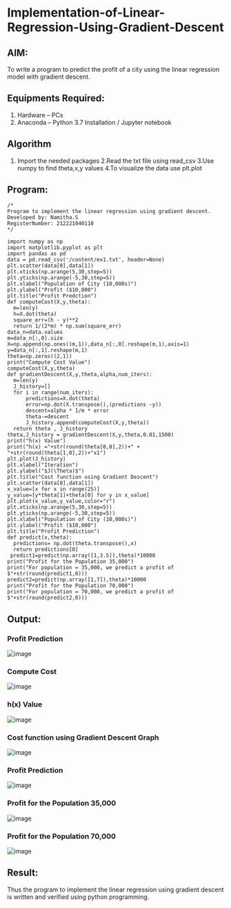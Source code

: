 # Implementation-of-Linear-Regression-Using-Gradient-Descent

## AIM:
To write a program to predict the profit of a city using the linear regression model with gradient descent.

## Equipments Required:
1. Hardware – PCs
2. Anaconda – Python 3.7 Installation / Jupyter notebook

## Algorithm
1. Import the needed packages
2.Read the txt file using read_csv
3.Use numpy to find theta,x,y values
4.To visualize the data use plt.plot 

## Program:
```
/*
Program to implement the linear regression using gradient descent.
Developed by: Namitha.S 
RegisterNumber: 212221040110  
*/
```
```
import numpy as np
import matplotlib.pyplot as plt
import pandas as pd
data = pd.read_csv('/content/ex1.txt', header=None)
plt.scatter(data[0],data[1])
plt.xticks(np.arange(5,30,step=5))
plt.yticks(np.arange(-5,30,step=5))
plt.xlabel("Population of City (10,000s)")
plt.ylabel("Profit ($10,000")
plt.title("Profit Predction")
def computeCost(X,y,theta):
  m=len(y)
  h=X.dot(theta)
  square_err=(h - y)**2
  return 1/(2*m) * np.sum(square_err)
data_n=data.values
m=data_n[:,0].size
X=np.append(np.ones((m,1)),data_n[:,0].reshape(m,1),axis=1)
y=data_n[:,1].reshape(m,1)
theta=np.zeros((2,1))
print("Compute Cost Value")
computeCost(X,y,theta)
def gradientDescent(X,y,theta,alpha,num_iters):
  m=len(y)
  J_history=[]
  for i in range(num_iters):
      predictions=X.dot(theta)
      error=np.dot(X.transpose(),(predictions -y))
      descent=alpha * 1/m * error
      theta-=descent
      J_history.append(computeCost(X,y,theta))
  return theta , J_history
theta,J_history = gradientDescent(X,y,theta,0.01,1500)
print("h(x) Value")
print("h(x) ="+str(round(theta[0,0],2))+" + "+str(round(theta[1,0],2))+"x1")
plt.plot(J_history)
plt.xlabel("Iteration")
plt.ylabel("$J(\Theta)$")
plt.title("Cost function using Gradient Descent")
plt.scatter(data[0],data[1])
x_value=[x for x in range(25)]
y_value=[y*theta[1]+theta[0] for y in x_value]
plt.plot(x_value,y_value,color="r")
plt.xticks(np.arange(5,30,step=5))
plt.yticks(np.arange(-5,30,step=5))
plt.xlabel("Population of City (10,000s)")
plt.ylabel("Profit ($10,000")
plt.title("Profit Prediction")
def predict(x,theta):
  predictions= np.dot(theta.transpose(),x)
  return predictions[0]
 predict1=predict(np.array([1,3.5]),theta)*10000
print("Profit for the Population 35,000")
print("For population = 35,000, we predict a profit of $"+str(round(predict1,0)))
predict2=predict(np.array([1,7]),theta)*10000
print("Profit for the Population 70,000")
print("For population = 70,000, we predict a profit of $"+str(round(predict2,0)))
```
## Output:

### Profit Prediction

![image](https://github.com/SandhiyaR1/Implementation-of-Linear-Regression-Using-Gradient-Descent/assets/113497571/a291c119-8fe4-46c6-877c-18c0b8e761ab)

### Compute Cost
![image](https://github.com/SandhiyaR1/Implementation-of-Linear-Regression-Using-Gradient-Descent/assets/113497571/c219e692-5cc8-4b76-8b23-f7845cc84149)

### h(x) Value
![image](https://github.com/SandhiyaR1/Implementation-of-Linear-Regression-Using-Gradient-Descent/assets/113497571/e0aa8f1e-8c95-42b8-8024-e116a2ba5bb7)

### Cost function using Gradient Descent Graph
![image](https://github.com/SandhiyaR1/Implementation-of-Linear-Regression-Using-Gradient-Descent/assets/113497571/cc61d23f-5bf9-4b4d-80d0-3d4f9e5611d0)

### Profit Prediction

![image](https://github.com/SandhiyaR1/Implementation-of-Linear-Regression-Using-Gradient-Descent/assets/113497571/aea93272-9548-447e-b7c9-b71107a5285e)

### Profit for the Population 35,000
![image](https://github.com/SandhiyaR1/Implementation-of-Linear-Regression-Using-Gradient-Descent/assets/113497571/b2925b27-eb39-4731-9126-83232f711805)

### Profit for the Population 70,000
![image](https://github.com/SandhiyaR1/Implementation-of-Linear-Regression-Using-Gradient-Descent/assets/113497571/09755fed-be1f-4b5d-a865-4f411f600f42)


## Result:
Thus the program to implement the linear regression using gradient descent is written and verified using python programming.
